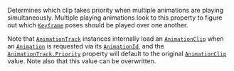 Determines which clip takes priority when multiple animations are playing
simultaneously. Multiple playing animations look to this property to
figure out which [`Keyframe`](https://create.roblox.com/docs/reference/engine/classes/Keyframe) poses should be played over one another.

Note that [`AnimationTrack`](https://create.roblox.com/docs/reference/engine/classes/AnimationTrack) instances internally load an
[`AnimationClip`](https://create.roblox.com/docs/reference/engine/classes/AnimationClip) when an [`Animation`](https://create.roblox.com/docs/reference/engine/classes/Animation) is requested via its
[`AnimationId`](https://create.roblox.com/docs/reference/engine/classes/Animation#AnimationId), and the
[`AnimationTrack.Priority`](https://create.roblox.com/docs/reference/engine/classes/AnimationTrack#Priority) property will default to the original
[`AnimationClip`](https://create.roblox.com/docs/reference/engine/classes/AnimationClip) value. Note also that this value can be overwritten.